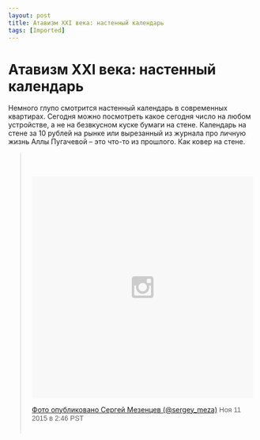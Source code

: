 ```yaml
---
layout: post
title: Атавизм XXI века: настенный календарь
tags: [Imported]
---
```

# Атавизм XXI века: настенный календарь

Немного глупо смотрится настенный календарь в современных квартирах. Сегодня можно посмотреть какое сегодня число на любом устройстве, а не на безвкусном куске бумаги на стене. Календарь на стене за 10 рублей на рынке или вырезанный из журнала про личную жизнь Аллы Пугачевой – это что-то из прошлого. Как ковер на стене.  

> <div style="padding:8px;">
> 
> <div style=" background:#F8F8F8; line-height:0; margin-top:40px; padding:50.0% 0; text-align:center; width:100%;">
> 
> <div style=" background:url(data:image/png;base64,iVBORw0KGgoAAAANSUhEUgAAACwAAAAsCAMAAAApWqozAAAAGFBMVEUiIiI9PT0eHh4gIB4hIBkcHBwcHBwcHBydr+JQAAAACHRSTlMABA4YHyQsM5jtaMwAAADfSURBVDjL7ZVBEgMhCAQBAf//42xcNbpAqakcM0ftUmFAAIBE81IqBJdS3lS6zs3bIpB9WED3YYXFPmHRfT8sgyrCP1x8uEUxLMzNWElFOYCV6mHWWwMzdPEKHlhLw7NWJqkHc4uIZphavDzA2JPzUDsBZziNae2S6owH8xPmX8G7zzgKEOPUoYHvGz1TBCxMkd3kwNVbU0gKHkx+iZILf77IofhrY1nYFnB/lQPb79drWOyJVa/DAvg9B/rLB4cC+Nqgdz/TvBbBnr6GBReqn/nRmDgaQEej7WhonozjF+Y2I/fZou/qAAAAAElFTkSuQmCC); display:block; height:44px; margin:0 auto -44px; position:relative; top:-22px; width:44px;"></div>
> 
> </div>
> 
> [Фото опубликовано Сергей Мезенцев (@sergey_meza)](https://instagram.com/p/98RM0qQS4b/) <time style=" font-family:Arial,sans-serif; font-size:14px; line-height:17px;" datetime="2015-11-11T10:46:48+00:00">Ноя 11 2015 в 2:46 PST</time>
> 
> </div>

<script async="" defer="" src="//platform.instagram.com/en_US/embeds.js"></script>